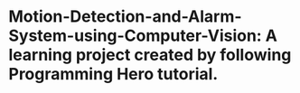 # Motion-Detection-and-Alarm-System-using-Computer-Vision: A learning project created by following Programming Hero tutorial.
